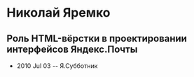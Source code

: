 # Николай Яремко

## Роль HTML-вёрстки в проектировании интерфейсов Яндекс.Почты
- 2010 Jul 03 -- Я.Субботник    
